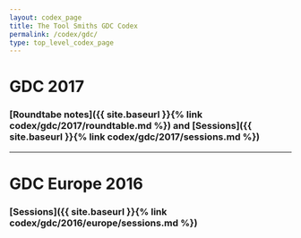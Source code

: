 ```yaml
---
layout: codex_page
title: The Tool Smiths GDC Codex
permalink: /codex/gdc/
type: top_level_codex_page
---
```


# GDC 2017
### [Roundtabe notes]({{ site.baseurl }}{% link codex/gdc/2017/roundtable.md %}) and [Sessions]({{ site.baseurl }}{% link codex/gdc/2017/sessions.md %})

------

# GDC Europe 2016
### [Sessions]({{ site.baseurl }}{% link codex/gdc/2016/europe/sessions.md %})